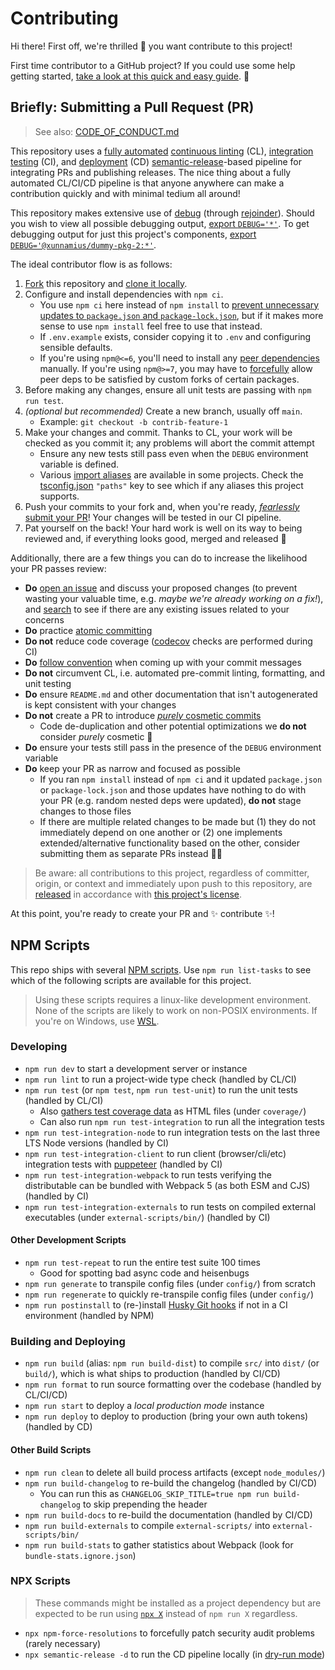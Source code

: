 # Contributing

Hi there! First off, we're thrilled 🤩 you want contribute to this project!

First time contributor to a GitHub project? If you could use some help getting
started, [take a look at this quick and easy guide][1]. 💜

## Briefly: Submitting a Pull Request (PR)

> See also: [CODE_OF_CONDUCT.md][2]

This repository uses a [fully automated][3] [continuous linting][4] (CL),
[integration testing][5] (CI), and [deployment][5] (CD)
[semantic-release][6]-based pipeline for integrating PRs and publishing
releases. The nice thing about a fully automated CL/CI/CD pipeline is that
anyone anywhere can make a contribution quickly and with minimal tedium all
around!

This repository makes extensive use of [debug][7] (through [rejoinder][8]).
Should you wish to view all possible debugging output, [export `DEBUG='*'`][9].
To get debugging output for just this project's components, [export
`DEBUG='@xunnamius/dummy-pkg-2:*'`][9].

The ideal contributor flow is as follows:

1.  [Fork][10] this repository and [clone it locally][11].
2.  Configure and install dependencies with `npm ci`.
    - You use `npm ci` here instead of `npm install` to [prevent unnecessary
      updates to `package.json` and `package-lock.json`][12], but if it makes
      more sense to use `npm install` feel free to use that instead.
    - If `.env.example` exists, consider copying it to `.env` and configuring
      sensible defaults.
    - If you're using `npm@<=6`, you'll need to install any [peer
      dependencies][13] manually. If you're using `npm@>=7`, you may have to
      [forcefully][14] allow peer deps to be satisfied by custom forks of
      certain packages.
3.  Before making any changes, ensure all unit tests are passing with
    `npm run test`.
4.  _(optional but recommended)_ Create a new branch, usually off `main`.
    - Example: `git checkout -b contrib-feature-1`
5.  Make your changes and commit. Thanks to CL, your work will be checked as you
    commit it; any problems will abort the commit attempt
    - Ensure any new tests still pass even when the `DEBUG` environment variable
      is defined.
    - Various [import aliases][24] are available in some projects. Check the
      [tsconfig.json][25] `"paths"` key to see which if any aliases this project
      supports.
6.  Push your commits to your fork and, when you're ready, [_fearlessly_ submit
    your PR][15]! Your changes will be tested in our CI pipeline.
7.  Pat yourself on the back! Your hard work is well on its way to being
    reviewed and, if everything looks good, merged and released 🚀

Additionally, there are a few things you can do to increase the likelihood your
PR passes review:

- **Do** [open an issue][16] and discuss your proposed changes (to prevent
  wasting your valuable time, e.g. _maybe we're already working on a fix!_), and
  [search][17] to see if there are any existing issues related to your concerns
- **Do** practice [atomic committing][18]
- **Do not** reduce code coverage ([codecov][19] checks are performed during CI)
- **Do** [follow convention][20] when coming up with your commit messages
- **Do not** circumvent CL, i.e. automated pre-commit linting, formatting, and
  unit testing
- **Do** ensure `README.md` and other documentation that isn't autogenerated is
  kept consistent with your changes
- **Do not** create a PR to introduce [_purely_ cosmetic commits][21]
  - Code de-duplication and other potential optimizations we **do not** consider
    _purely_ cosmetic 🙂
- **Do** ensure your tests still pass in the presence of the `DEBUG` environment
  variable
- **Do** keep your PR as narrow and focused as possible
  - If you ran `npm install` instead of `npm ci` and it updated `package.json`
    or `package-lock.json` and those updates have nothing to do with your PR
    (e.g. random nested deps were updated), **do not** stage changes to those
    files
  - If there are multiple related changes to be made but (1) they do not
    immediately depend on one another or (2) one implements extended/alternative
    functionality based on the other, consider submitting them as separate PRs
    instead 👍🏿

> Be aware: all contributions to this project, regardless of committer, origin,
> or context and immediately upon push to this repository, are [released][22] in
> accordance with [this project's license][23].

At this point, you're ready to create your PR and ✨ contribute ✨!

## NPM Scripts

This repo ships with several [NPM scripts][49]. Use `npm run list-tasks` to see
which of the following scripts are available for this project.

> Using these scripts requires a linux-like development environment. None of the
> scripts are likely to work on non-POSIX environments. If you're on Windows,
> use [WSL][50].

### Developing

- `npm run dev` to start a development server or instance
- `npm run lint` to run a project-wide type check (handled by CL/CI)
- `npm run test` (or `npm test`, `npm run test-unit`) to run the unit tests
  (handled by CL/CI)
  - Also [gathers test coverage data][51] as HTML files (under `coverage/`)
  - Can also run `npm run test-integration` to run all the integration tests
- `npm run test-integration-node` to run integration tests on the last three LTS
  Node versions (handled by CI)
- `npm run test-integration-client` to run client (browser/cli/etc) integration
  tests with [puppeteer][52] (handled by CI)
- `npm run test-integration-webpack` to run tests verifying the distributable
  can be bundled with Webpack 5 (as both ESM and CJS) (handled by CI)
- `npm run test-integration-externals` to run tests on compiled external
  executables (under `external-scripts/bin/`) (handled by CI)

#### Other Development Scripts

- `npm run test-repeat` to run the entire test suite 100 times
  - Good for spotting bad async code and heisenbugs
- `npm run generate` to transpile config files (under `config/`) from scratch
- `npm run regenerate` to quickly re-transpile config files (under `config/`)
- `npm run postinstall` to (re-)install [Husky Git hooks][53] if not in a CI
  environment (handled by NPM)

### Building and Deploying

- `npm run build` (alias: `npm run build-dist`) to compile `src/` into `dist/`
  (or `build/`), which is what ships to production (handled by CI/CD)
- `npm run format` to run source formatting over the codebase (handled by
  CL/CI/CD)
- `npm run start` to deploy a _local production mode_ instance
- `npm run deploy` to deploy to production (bring your own auth tokens) (handled
  by CD)

#### Other Build Scripts

- `npm run clean` to delete all build process artifacts (except `node_modules/`)
- `npm run build-changelog` to re-build the changelog (handled by CI/CD)
  - You can run this as `CHANGELOG_SKIP_TITLE=true npm run build-changelog` to
    skip prepending the header
- `npm run build-docs` to re-build the documentation (handled by CI/CD)
- `npm run build-externals` to compile `external-scripts/` into
  `external-scripts/bin/`
- `npm run build-stats` to gather statistics about Webpack (look for
  `bundle-stats.ignore.json`)

### NPX Scripts

> These commands might be installed as a project dependency but are expected to
> be run using [`npx X`][54] instead of `npm run X` regardless.

- `npx npm-force-resolutions` to forcefully patch security audit problems
  (rarely necessary)
- `npx semantic-release -d` to run the CD pipeline locally (in [dry-run
  mode][55])

[1]: https://www.dataschool.io/how-to-contribute-on-github
[2]: /.github/CODE_OF_CONDUCT.md
[3]: https://github.com/features/actions
[4]: https://github.com/Xunnamius/projector-lens-cli/tree/main/.husky
[5]: .github/workflows/build-test.yml
[6]: https://github.com/semantic-release/semantic-release#readme
[7]: https://www.npmjs.com/package/debug
[8]: https://www.npmjs.com/package/rejoinder
[9]: https://www.npmjs.com/package/debug#wildcards
[10]: https://github.com/Xunnamius/projector-lens-cli/fork
[11]:
  https://docs.github.com/en/free-pro-team@latest/github/creating-cloning-and-archiving-repositories/cloning-a-repository
[12]: https://docs.npmjs.com/cli/v6/commands/npm-ci
[13]:
  https://docs.npmjs.com/cli/v6/configuring-npm/package-json#peerdependencies
[14]:
  https://docs.npmjs.com/cli/v7/commands/npm-install#configuration-options-affecting-dependency-resolution-and-tree-design
[15]: https://github.com/Xunnamius/projector-lens-cli/compare
[16]: https://github.com/Xunnamius/projector-lens-cli/issues/new/choose
[17]: https://github.com/Xunnamius/projector-lens-cli/issues?q=
[18]: https://www.codewithjason.com/atomic-commits-testing/
[19]: https://about.codecov.io/
[20]: https://www.conventionalcommits.org/en/v1.0.0/#summary
[21]: https://github.com/rails/rails/pull/13771#issuecomment-32746700
[22]:
  https://help.github.com/articles/github-terms-of-service/#6-contributions-under-repository-license
[23]: LICENSE
[49]: https://docs.npmjs.com/cli/v6/commands/npm-run-script
[50]: https://docs.microsoft.com/en-us/windows/wsl/install-win10
[51]: https://jestjs.io/docs/en/cli.html#--coverageboolean
[52]: https://github.com/puppeteer/puppeteer
[53]: https://github.com/typicode/husky
[54]: https://www.npmjs.com/package/npx
[55]:
  https://semantic-release.gitbook.io/semantic-release/usage/configuration#dryrun
[24]:
  https://www.typescriptlang.org/docs/handbook/module-resolution.html#path-mapping
[25]: tsconfig.json
